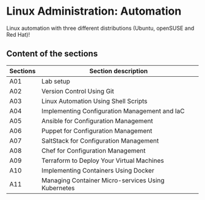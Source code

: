# Linux Administration: Automation
Linux automation with three different distributions (Ubuntu, openSUSE and Red Hat)!

## Content of the sections

| Sections | Section description             |
|-----|-------------------------------------------|
| A01 | Lab setup |
| A02 | Version Control Using Git |
| A03 | Linux Automation Using Shell Scripts |
| A04 | Implementing Configuration Management and IaC |
| A05 | Ansible for Configuration Management  |
| A06 | Puppet for Configuration Management |
| A07 | SaltStack for Configuration Management |
| A08 | Chef for Configuration Management |
| A09 | Terraform to Deploy Your Virtual Machines |
| A10 | Implementing Containers Using Docker |
| A11 | Managing Container Micro-services Using Kubernetes |